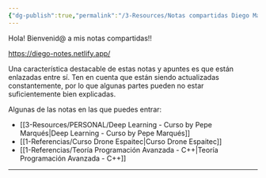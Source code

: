```yaml
---
{"dg-publish":true,"permalink":"/3-Resources/Notas compartidas Diego Marza/","tags":["gardenEntry"],"noteIcon":""}
---
```


Hola! Bienvenid@ a mis notas compartidas!!

https://diego-notes.netlify.app/

Una característica destacable de estas notas y apuntes es que están enlazadas entre sí.
Ten en cuenta que están siendo actualizadas constantemente, por lo que algunas partes pueden no estar suficientemente bien explicadas.

Algunas de las notas en las que puedes entrar: 

- [[3-Resources/PERSONAL/Deep Learning - Curso by Pepe Marqués\|Deep Learning - Curso by Pepe Marqués]]
- [[1-Referencias/Curso Drone Espaitec\|Curso Drone Espaitec]]
- [[1-Referencias/Teoría Programación Avanzada - C++\|Teoría Programación Avanzada - C++]]

---

 


